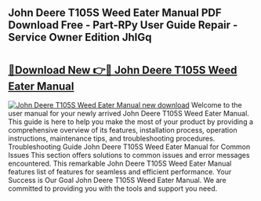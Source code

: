 ## John Deere T105S Weed Eater Manual PDF Download Free - Part-RPy User Guide Repair - Service Owner Edition JhIGq

# <h2><a href="http://bc83221.oget.top/?id=John+Deere+T105S+Weed+Eater+Manual">🔗Download New 👉🔴 John Deere T105S Weed Eater Manual</a></h2>

[![John Deere T105S Weed Eater Manual new download](https://i.imgur.com/5g1atiW.png)](http://bc83221.oget.top/?id=John+Deere+T105S+Weed+Eater+Manual)
Welcome to the user manual for your newly arrived John Deere T105S Weed Eater Manual. This guide is here to help you make the most of your product by providing a comprehensive overview of its features, installation process, operation instructions, maintenance tips, and troubleshooting procedures. Troubleshooting Guide John Deere T105S Weed Eater Manual for Common Issues This section offers solutions to common issues and error messages encountered. This remarkable John Deere T105S Weed Eater Manual features list of features for seamless and efficient performance. Your Success is Our Goal John Deere T105S Weed Eater Manual. We are committed to providing you with the tools and support you need.
